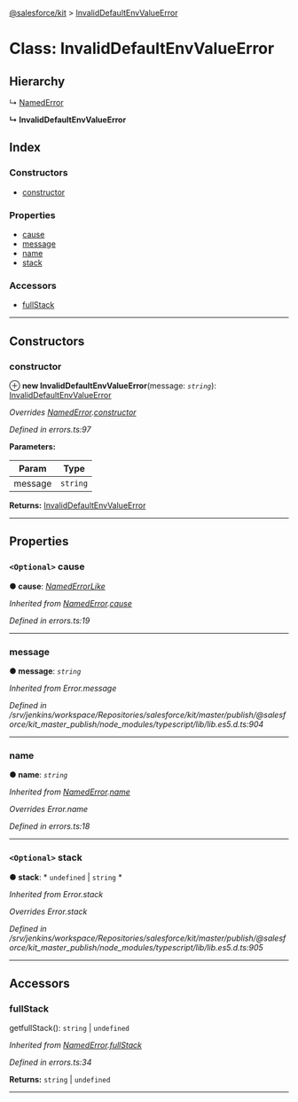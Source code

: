 [@salesforce/kit](../README.md) > [InvalidDefaultEnvValueError](../classes/invaliddefaultenvvalueerror.md)

# Class: InvalidDefaultEnvValueError

## Hierarchy

↳  [NamedError](namederror.md)

**↳ InvalidDefaultEnvValueError**

## Index

### Constructors

* [constructor](invaliddefaultenvvalueerror.md#constructor)

### Properties

* [cause](invaliddefaultenvvalueerror.md#cause)
* [message](invaliddefaultenvvalueerror.md#message)
* [name](invaliddefaultenvvalueerror.md#name)
* [stack](invaliddefaultenvvalueerror.md#stack)

### Accessors

* [fullStack](invaliddefaultenvvalueerror.md#fullstack)

---

## Constructors

<a id="constructor"></a>

###  constructor

⊕ **new InvalidDefaultEnvValueError**(message: *`string`*): [InvalidDefaultEnvValueError](invaliddefaultenvvalueerror.md)

*Overrides [NamedError](namederror.md).[constructor](namederror.md#constructor)*

*Defined in errors.ts:97*

**Parameters:**

| Param | Type |
| ------ | ------ |
| message | `string` |

**Returns:** [InvalidDefaultEnvValueError](invaliddefaultenvvalueerror.md)

___

## Properties

<a id="cause"></a>

### `<Optional>` cause

**● cause**: *[NamedErrorLike](../#namederrorlike)*

*Inherited from [NamedError](namederror.md).[cause](namederror.md#cause)*

*Defined in errors.ts:19*

___
<a id="message"></a>

###  message

**● message**: *`string`*

*Inherited from Error.message*

*Defined in /srv/jenkins/workspace/Repositories/salesforce/kit/master/publish/@salesforce/kit_master_publish/node_modules/typescript/lib/lib.es5.d.ts:904*

___
<a id="name"></a>

###  name

**● name**: *`string`*

*Inherited from [NamedError](namederror.md).[name](namederror.md#name)*

*Overrides Error.name*

*Defined in errors.ts:18*

___
<a id="stack"></a>

### `<Optional>` stack

**● stack**: * `undefined` &#124; `string`
*

*Inherited from Error.stack*

*Overrides Error.stack*

*Defined in /srv/jenkins/workspace/Repositories/salesforce/kit/master/publish/@salesforce/kit_master_publish/node_modules/typescript/lib/lib.es5.d.ts:905*

___

## Accessors

<a id="fullstack"></a>

###  fullStack

getfullStack():  `string` &#124; `undefined`

*Inherited from [NamedError](namederror.md).[fullStack](namederror.md#fullstack)*

*Defined in errors.ts:34*

**Returns:**  `string` &#124; `undefined`

___

